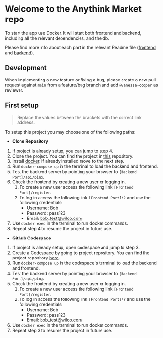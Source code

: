 # Welcome to the Anythink Market repo

To start the app use Docker. It will start both frontend and backend, including all the relevant dependencies, and the db.

Please find more info about each part in the relevant Readme file ([frontend](frontend/readme.md) and [backend](backend/README.md)).

## Development

When implementing a new feature or fixing a bug, please create a new pull request against `main` from a feature/bug branch and add `@vanessa-cooper` as reviewer.

## First setup

> Replace the values between the brackets with the correct link address.

To setup this project you may choose one of the following paths:

- **Clone Repository**
  
1. If project is already setup, you can jump to step 4.
2. Clone the project. You can find the project in [this](https://github.com/ObelusFamily/Anythink-Market-zsobrsh7) repository.
3. Install [docker](https://docs.docker.com/get-docker/). If already installed move to the next step.
4. Run `docker-compose up` in the terminal to load the backend and frontend.
5. Test the backend server by pointing your browser to `[Backend Port]/api/ping`.
6. Check the frontend by creating a new user or logging in.
   1. To create a new user access the following link `[Frontend Port]/register`.
   2. To log in access the following link `[Frontend Port]/?` and use the following credentials:
      - Username: Bob
      - Password: pass123
      - Email: bob_test@wilco.com
7. Use `docker exec` in the terminal to run docker commands.
8. Repeat step 4 to resume the project in future use.

- **Github Codespace**

1. If project is already setup, open codespace and jump to step 3.
2. Create a Codespace by going to project repository. You can find the project repository [here](https://github.com/ObelusFamily/Anythink-Market-zsobrsh7).
3. Run `docker-compose up` in the codespace's terminal to load the backend and frontend.
4. Test the backend server by pointing your browser to `[Backend Port]/api/ping`.
5. Check the frontend by creating a new user or logging in.
   1. To create a new user access the following link `[Frontend Port]/register`.
   2. To log in access the following link `[Frontend Port]/?` and use the following credentials:
      - Username: Bob
      - Password: pass123
      - Email: bob_test@wilco.com
6. Use `docker exec` in the terminal to run docker commands.
7. Repeat step 3 to resume the project in future use.
